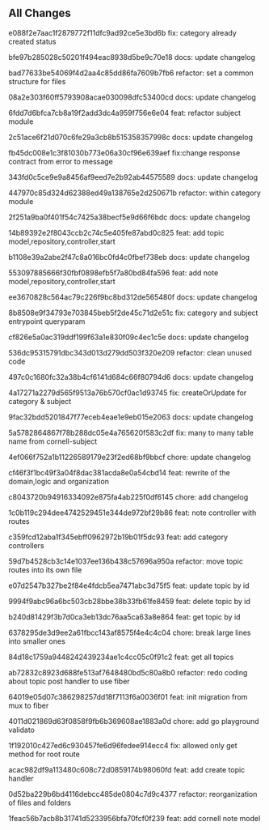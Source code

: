 ## All Changes
e088f2e7aac1f2879772f11dfc9ad92ce5e3bd6b fix: category already created status

bfe97b285028c50201f494eac8938d5be9c70e18 docs: update changelog

bad77633be54069f4d2aa4c85dd86fa7609b7fb6 refactor: set a common structure for files

08a2e303f60ff5793908acae030098dfc53400cd docs: update changelog

6fdd7d6bfca7cb8a19f2add3dc4a959f756e6e04 feat: refactor subject module

2c51ace6f21d070c6fe29a3cb8b515358357998c docs: update changelog

fb45dc008e1c3f81030b773e06a30cf96e639aef fix:change response contract from error to message

343fd0c5ce9e9a8456af9eed7e2b92ab44575589 docs: update changelog

447970c85d324d62388ed49a138765e2d250671b refactor: within category module

2f251a9ba0f401f54c7425a38becf5e9d66f6bdc docs: update changelog

14b89392e2f8043ccb2c74c5e405fe87abd0c825 feat: add topic model,repository,controller,start

b1108e39a2abe2f47c8a016bc0fd4c0fbef738eb docs: update changelog

553097885666f30fbf0898efb5f7a80bd84fa596 feat: add note model,repository,controller,start

ee3670828c564ac79c226f9bc8bd312de565480f docs: update changelog

8b8508e9f34793e703845beb5f2de45c71d2e51c fix: category and subject entrypoint queryparam

cf826e5a0ac319ddf199f63a1e830f09c4ec1c5e docs: update changelog

536dc95315791dbc343d013d279dd503f320e209 refactor: clean unused code

497c0c1680fc32a38b4cf6141d684c66f80794d6 docs: update changelog

4a17271a2279d565f9513a76b570cf0ac1d93745 fix: createOrUpdate for category & subject

9fac32bdd5201847f77eceb4eae1e9eb015e2063 docs: update changelog

5a5782864867f78b288dc05e4a765620f583c2df fix: many to many table name from cornell-subject

4ef066f752a1b11226589179e23f2ed68bf9bbcf chore: update changelog

cf46f3f1bc49f3a04f8dac381acda8e0a54cbd14 feat: rewrite of the domain,logic and organization

c8043720b94916334092e875fa4ab225f0df6145 chore: add changelog

1c0b119c294dee4742529451e344de972bf29b86 feat: note controller with routes

c359fcd12aba1f345ebff0962972b19b01f5dc93 feat: add category controllers

59d7b4528cb3c14e1037ee136b438c57696a950a refactor: move topic routes into its own file

e07d2547b327be2f84e4fdcb5ea7471abc3d75f5 feat: update topic by id

9994f9abc96a6bc503cb28bbe38b33fb61fe8459 feat: delete topic by id

b240d81429f3b7d0ca3eb13dc76aa5ca63a8e864 feat: get topic by id

6378295de3d9ee2a61fbcc143af8575f4e4c4c04 chore: break large lines into smaller ones

84d18c1759a9448242439234ae1c4cc05c0f91c2 feat: get all topics

ab72832c8923d688fe513af7648480bd5c80a8b0 refactor: redo coding about topic post handler to use fiber

64019e05d07c386298257dd18f7113f6a0036f01 feat: init migration from mux to fiber

4011d021869d63f0858f9fb6b369608ae1883a0d chore: add go playground validato

1f192010c427ed6c930457fe6d96fedee914ecc4 fix: allowed only get method for root route

acac982df9a113480c608c72d0859174b98060fd feat: add create topic handler

0d52ba229b6bd4116debcc485de0804c7d9c4377 refactor: reorganization of files and folders

1feac56b7acb8b31741d5233956bfa70fcf0f239 feat: add cornell note model

